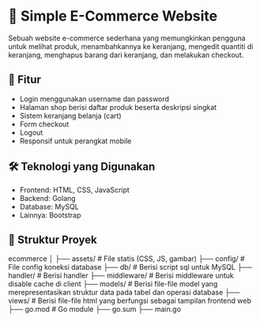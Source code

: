 # 🛒 Simple E-Commerce Website

Sebuah website e-commerce sederhana yang memungkinkan pengguna untuk melihat produk, menambahkannya ke keranjang, mengedit quantiti di keranjang, menghapus barang dari keranjang, dan melakukan checkout.

## 🚀 Fitur

- Login menggunakan username dan password
- Halaman shop berisi daftar produk beserta deskripsi singkat
- Sistem keranjang belanja (cart)
- Form checkout
- Logout
- Responsif untuk perangkat mobile

## 🛠️ Teknologi yang Digunakan

- Frontend: HTML, CSS, JavaScript
- Backend: Golang
- Database: MySQL
- Lainnya: Bootstrap

## 📁 Struktur Proyek
ecommerce
│
├── assets/ # File statis (CSS, JS, gambar)
├── config/ # File config koneksi database
├── db/ # Berisi script sql untuk MySQL
├── handler/ # Berisi handler
├── middleware/ # Berisi middleware untuk disable cache di client
├── models/ # Berisi file-file model yang merepresentasikan struktur data pada tabel dan operasi database
├── views/ # Berisi file-file html yang berfungsi sebagai tampilan frontend web
├── go.mod # Go module
├── go.sum
├── main.go

